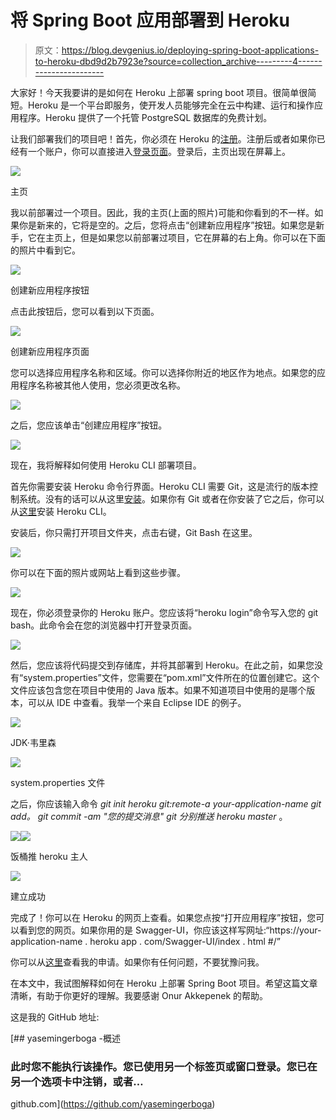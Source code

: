 # 将 Spring Boot 应用部署到 Heroku

> 原文：<https://blog.devgenius.io/deploying-spring-boot-applications-to-heroku-dbd9d2b7923e?source=collection_archive---------4----------------------->

大家好！今天我要讲的是如何在 Heroku 上部署 spring boot 项目。很简单很简短。Heroku 是一个平台即服务，使开发人员能够完全在云中构建、运行和操作应用程序。Heroku 提供了一个托管 PostgreSQL 数据库的免费计划。

让我们部署我们的项目吧！首先，你必须在 Heroku 的[注册](https://signup.heroku.com/login)。注册后或者如果你已经有一个账户，你可以直接进入[登录页面](https://id.heroku.com/login)。登录后，主页出现在屏幕上。

![](img/514ff81e27ef6b3b5a4fd1da4d86a437.png)

主页

我以前部署过一个项目。因此，我的主页(上面的照片)可能和你看到的不一样。如果你是新来的，它将是空的。之后，您将点击“创建新应用程序”按钮。如果您是新手，它在主页上，但是如果您以前部署过项目，它在屏幕的右上角。你可以在下面的照片中看到它。

![](img/1202a402183965681722e43107f26614.png)

创建新应用程序按钮

点击此按钮后，您可以看到以下页面。

![](img/4d626f5286cc8ffc5dffb11f6331541b.png)

创建新应用程序页面

您可以选择应用程序名称和区域。你可以选择你附近的地区作为地点。如果您的应用程序名称被其他人使用，您必须更改名称。

![](img/4e641242d824f51cf7976ff0b58a596b.png)

之后，您应该单击“创建应用程序”按钮。

![](img/44ae8d57ed44d56783c8011dc4fdc039.png)

现在，我将解释如何使用 Heroku CLI 部署项目。

首先你需要安装 Heroku 命令行界面。Heroku CLI 需要 Git，这是流行的版本控制系统。没有的话可以从这里[安装](https://git-scm.com/book/en/v2/Getting-Started-Installing-Git)。如果你有 Git 或者在你安装了它之后，你可以从[这里](https://devcenter.heroku.com/articles/heroku-cli)安装 Heroku CLI。

安装后，你只需打开项目文件夹，点击右键，Git Bash 在这里。

![](img/f94918a0ff7c9e65aa3b7f788d3e32cd.png)

你可以在下面的照片或网站上看到这些步骤。

![](img/a1c83164f14f89c303a2bc213f107799.png)

现在，你必须登录你的 Heroku 账户。您应该将“heroku login”命令写入您的 git bash。此命令会在您的浏览器中打开登录页面。

![](img/f41b159254b6f17cbc4c8765c2099a5c.png)

然后，您应该将代码提交到存储库，并将其部署到 Heroku。在此之前，如果您没有“system.properties”文件，您需要在“pom.xml”文件所在的位置创建它。这个文件应该包含您在项目中使用的 Java 版本。如果不知道项目中使用的是哪个版本，可以从 IDE 中查看。我举一个来自 Eclipse IDE 的例子。

![](img/0bab47ba093c66bb8ad80ceb6e05f420.png)

JDK·韦里森

![](img/38b16a454ac6b6dbe58ab9df52233ade.png)

system.properties 文件

之后，你应该输入命令
*git init*
*heroku git:remote-a your-application-name
git add。
git commit -am "您的提交消息"
git 分别推送 heroku master*
。

![](img/30015a18001ae37b6a52eaa1d07ddb34.png)![](img/ecd97ce9ddd358cb8a9b320688608f4f.png)

饭桶推 heroku 主人

![](img/7ef2311535726060c502ef52bf8b69f8.png)

建立成功

完成了！你可以在 Heroku 的网页上查看。如果您点按“打开应用程序”按钮，您可以看到您的网页。如果你用的是 Swagger-UI，你应该这样写网址:“https://your-application-name . heroku app . com/Swagger-UI/index . html #/”

你可以从[这里](https://rent-car-application.herokuapp.com/swagger-ui/index.html#/)查看我的申请。如果你有任何问题，不要犹豫问我。

在本文中，我试图解释如何在 Heroku 上部署 Spring Boot 项目。希望这篇文章清晰，有助于你更好的理解。我要感谢 Onur Akkepenek 的帮助。

这是我的 GitHub 地址:

[](https://github.com/yasemingerboga) [## yasemingerboga -概述

### 此时您不能执行该操作。您已使用另一个标签页或窗口登录。您已在另一个选项卡中注销，或者…

github.com](https://github.com/yasemingerboga)